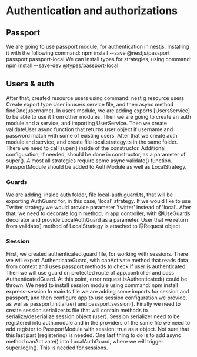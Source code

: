 # Authentication and authorizations

## Passport

We are going to use passport module, for authentication in nestjs. Installing it with the following command:
npm install --save @nestjs/passport passport passport-local
We can install types for strategies, using command:
npm install --save-dev @types/passport-local

## Users & auth

After that, created resource users using command:
nest g resource users
Create export type User in users.service file, and then async method findOne(username).
In users module, we are adding exports [UsersService] to be able to use it from other modules.
Then we are going to create an auth module and a service, and importing UserService. Then we create validateUser async function that returns user object if username and password match with some of existing users.
After that we create auth module and service, and create file local.strategy.ts in the same folder. There we need to call super() inside of the constructor. Additional configuration, if needed, should be done in constructor, as a parameter of super(). Almost all strategies require some async validate() function. PassportModule should be added to AuthModule as well as LocalStrategy.

### Guards

We are adding, inside auth folder, file local-auth.guard.ts, that will be exporting AuthGuard for, in this case, 'local' strategy. If we would like to use Twitter strategy we would provide parameter 'twitter' instead of 'local'.
After that, we need to decorate login method, in app controller, with @UseGuards decorator and provide LocalAuthGuard as a parameter.
User that we return from validate() method of LocalStrategy is attached to @Request object.

### Session

First, we created authenticated.guard file, for working with sessions. There we will export AuthenticateGuard, with canActivate method that reads data from context and uses passport methods to check if user is authenticated. Then we will use guard on protected route of app.controller and pass AuthenticatedGuard. At this point, error request.isAuthenticated() could be thrown. We need to install session module using command:
npm install express-session
In main.ts file we are adding some imports for session and passport, and then configure app to use session configuration we provide, as wel as passport.initialize() and passport.session().
Finally we need to create session.serializer.ts file that will contain methods to serialize/deserialize session object (user). Session serializer need to be registered into auth.module and in the providers of the same file we need to add register to PassportModule with session: true as a object. Not sure that this last part (registering) is needed.
One last thing to do is to add async method canActivate() into LocalAuthGuard, where we will trigger super.logIn(). This is needed for sessions.
